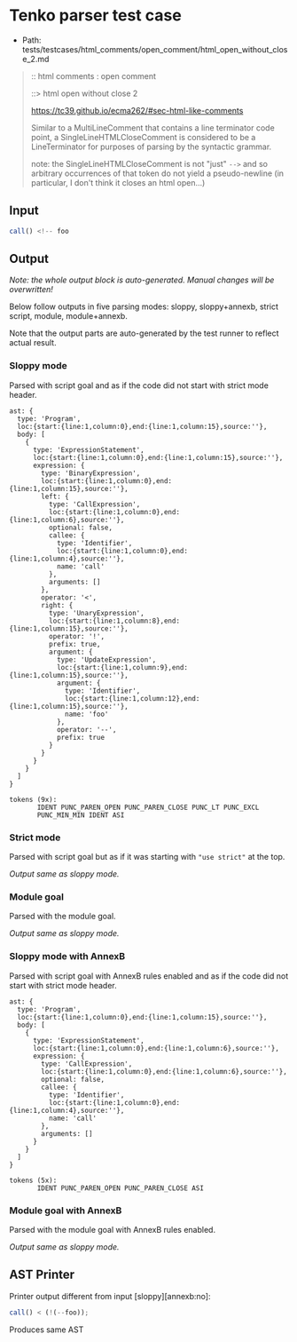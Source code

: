 # Tenko parser test case

- Path: tests/testcases/html_comments/open_comment/html_open_without_close_2.md

> :: html comments : open comment
>
> ::> html open without close 2
>
> https://tc39.github.io/ecma262/#sec-html-like-comments
>
> Similar to a MultiLineComment that contains a line terminator code point, a SingleLineHTMLCloseComment is considered to be a LineTerminator for purposes of parsing by the syntactic grammar.
>
> note: the SingleLineHTMLCloseComment is not "just" `-->` and so arbitrary occurrences of that token do not yield a pseudo-newline (in particular, I don't think it closes an html open...)

## Input

`````js
call() <!-- foo
`````

## Output

_Note: the whole output block is auto-generated. Manual changes will be overwritten!_

Below follow outputs in five parsing modes: sloppy, sloppy+annexb, strict script, module, module+annexb.

Note that the output parts are auto-generated by the test runner to reflect actual result.

### Sloppy mode

Parsed with script goal and as if the code did not start with strict mode header.

`````
ast: {
  type: 'Program',
  loc:{start:{line:1,column:0},end:{line:1,column:15},source:''},
  body: [
    {
      type: 'ExpressionStatement',
      loc:{start:{line:1,column:0},end:{line:1,column:15},source:''},
      expression: {
        type: 'BinaryExpression',
        loc:{start:{line:1,column:0},end:{line:1,column:15},source:''},
        left: {
          type: 'CallExpression',
          loc:{start:{line:1,column:0},end:{line:1,column:6},source:''},
          optional: false,
          callee: {
            type: 'Identifier',
            loc:{start:{line:1,column:0},end:{line:1,column:4},source:''},
            name: 'call'
          },
          arguments: []
        },
        operator: '<',
        right: {
          type: 'UnaryExpression',
          loc:{start:{line:1,column:8},end:{line:1,column:15},source:''},
          operator: '!',
          prefix: true,
          argument: {
            type: 'UpdateExpression',
            loc:{start:{line:1,column:9},end:{line:1,column:15},source:''},
            argument: {
              type: 'Identifier',
              loc:{start:{line:1,column:12},end:{line:1,column:15},source:''},
              name: 'foo'
            },
            operator: '--',
            prefix: true
          }
        }
      }
    }
  ]
}

tokens (9x):
       IDENT PUNC_PAREN_OPEN PUNC_PAREN_CLOSE PUNC_LT PUNC_EXCL
       PUNC_MIN_MIN IDENT ASI
`````

### Strict mode

Parsed with script goal but as if it was starting with `"use strict"` at the top.

_Output same as sloppy mode._

### Module goal

Parsed with the module goal.

_Output same as sloppy mode._

### Sloppy mode with AnnexB

Parsed with script goal with AnnexB rules enabled and as if the code did not start with strict mode header.

`````
ast: {
  type: 'Program',
  loc:{start:{line:1,column:0},end:{line:1,column:15},source:''},
  body: [
    {
      type: 'ExpressionStatement',
      loc:{start:{line:1,column:0},end:{line:1,column:6},source:''},
      expression: {
        type: 'CallExpression',
        loc:{start:{line:1,column:0},end:{line:1,column:6},source:''},
        optional: false,
        callee: {
          type: 'Identifier',
          loc:{start:{line:1,column:0},end:{line:1,column:4},source:''},
          name: 'call'
        },
        arguments: []
      }
    }
  ]
}

tokens (5x):
       IDENT PUNC_PAREN_OPEN PUNC_PAREN_CLOSE ASI
`````

### Module goal with AnnexB

Parsed with the module goal with AnnexB rules enabled.

_Output same as sloppy mode._

## AST Printer

Printer output different from input [sloppy][annexb:no]:

````js
call() < (!(--foo));
````

Produces same AST
